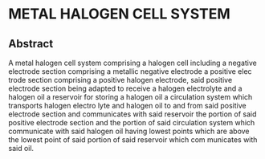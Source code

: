 # METAL HALOGEN CELL SYSTEM

## Abstract
A metal halogen cell system comprising a halogen cell including a negative electrode section comprising a metallic negative electrode a positive elec trode section comprising a positive halogen electrode, said positive electrode section being adapted to receive a halogen electrolyte and a halogen oil a reservoir for storing a halogen oil a circulation system which transports halogen electro lyte and halogen oil to and from said positive electrode section and communicates with said reservoir the portion of said positive electrode section and the portion of said circulation system which communicate with said halogen oil having lowest points which are above the lowest point of said portion of said reservoir which com municates with said oil.